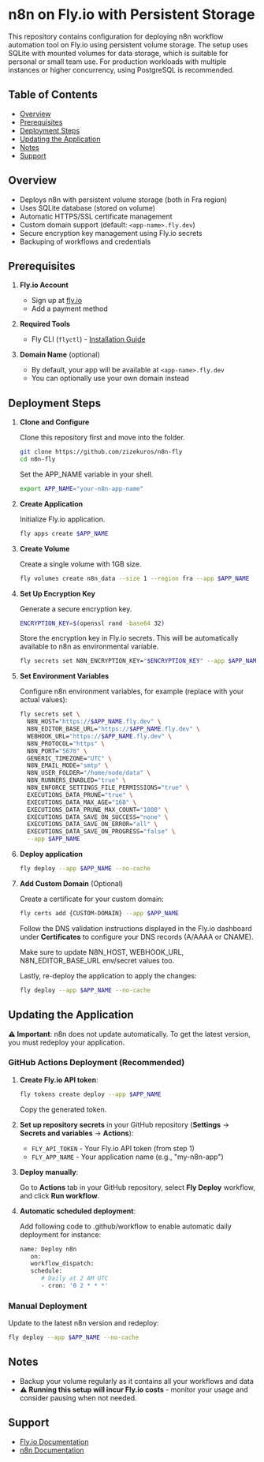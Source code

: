 # n8n on Fly.io with Persistent Storage

This repository contains configuration for deploying n8n workflow automation tool on Fly.io using persistent volume storage. The setup uses SQLite with mounted volumes for data storage, which is suitable for personal or small team use. For production workloads with multiple instances or higher concurrency, using PostgreSQL is recommended.

## Table of Contents

- [Overview](#overview)
- [Prerequisites](#prerequisites)
- [Deployment Steps](#deployment-steps)
- [Updating the Application](#updating-the-application)
- [Notes](#notes)
- [Support](#support)

## Overview

- Deploys n8n with persistent volume storage (both in Fra region)
- Uses SQLite database (stored on volume)
- Automatic HTTPS/SSL certificate management
- Custom domain support (default: `<app-name>.fly.dev`)
- Secure encryption key management using Fly.io secrets
- Backuping of workflows and credentials

## Prerequisites

1. **Fly.io Account**
   - Sign up at [fly.io](https://fly.io)
   - Add a payment method

2. **Required Tools**
   - Fly CLI (`flyctl`) - [Installation Guide](https://fly.io/docs/hands-on/install-flyctl/)

3. **Domain Name** (optional)
   - By default, your app will be available at `<app-name>.fly.dev`
   - You can optionally use your own domain instead

## Deployment Steps

1. **Clone and Configure**
   
   Clone this repository first and move into the folder.
   ```bash
   git clone https://github.com/zizekuros/n8n-fly
   cd n8n-fly
   ```
   Set the APP_NAME variable in your shell.
   ```bash
   export APP_NAME="your-n8n-app-name"
   ```

2. **Create Application**

   Initialize Fly.io application.
   ```bash
   fly apps create $APP_NAME
   ```

3. **Create Volume**
   
   Create a single volume with 1GB size.
   ```bash
   fly volumes create n8n_data --size 1 --region fra --app $APP_NAME
   ```

4. **Set Up Encryption Key**

   Generate a secure encryption key.
   ```bash
   ENCRYPTION_KEY=$(openssl rand -base64 32)
   ```
   Store the encryption key in Fly.io secrets. This will be automatically available to n8n as environmental variable.
   ```bash
   fly secrets set N8N_ENCRYPTION_KEY="$ENCRYPTION_KEY" --app $APP_NAME
   ```

5. **Set Environment Variables**

   Configure n8n environment variables, for example (replace with your actual values):
   ```bash
   fly secrets set \
     N8N_HOST="https://$APP_NAME.fly.dev" \
     N8N_EDITOR_BASE_URL="https://$APP_NAME.fly.dev" \
     WEBHOOK_URL="https://$APP_NAME.fly.dev" \
     N8N_PROTOCOL="https" \
     N8N_PORT="5678" \
     GENERIC_TIMEZONE="UTC" \
     N8N_EMAIL_MODE="smtp" \
     N8N_USER_FOLDER="/home/node/data" \
     N8N_RUNNERS_ENABLED="true" \
     N8N_ENFORCE_SETTINGS_FILE_PERMISSIONS="true" \
     EXECUTIONS_DATA_PRUNE="true" \
     EXECUTIONS_DATA_MAX_AGE="168" \
     EXECUTIONS_DATA_PRUNE_MAX_COUNT="1000" \
     EXECUTIONS_DATA_SAVE_ON_SUCCESS="none" \
     EXECUTIONS_DATA_SAVE_ON_ERROR="all" \
     EXECUTIONS_DATA_SAVE_ON_PROGRESS="false" \
     --app $APP_NAME
   ```

6. **Deploy application**
   ```bash
   fly deploy --app $APP_NAME --no-cache
   ```

7. **Add Custom Domain** (Optional)
   
   Create a certificate for your custom domain:
   ```bash
   fly certs add {CUSTOM-DOMAIN} --app $APP_NAME
   ```
   
   Follow the DNS validation instructions displayed in the Fly.io dashboard under **Certificates** to configure your DNS records (A/AAAA or CNAME).

   Make sure to update N8N_HOST, WEBHOOK_URL, N8N_EDITOR_BASE_URL env/secret values too.
   
   Lastly, re-deploy the application to apply the changes:
   ```bash
   fly deploy --app $APP_NAME --no-cache
   ```

## Updating the Application

**⚠️ Important**: n8n does not update automatically. To get the latest version, you must redeploy your application.

### GitHub Actions Deployment (Recommended)

1. **Create Fly.io API token**:
   ```bash
   fly tokens create deploy --app $APP_NAME
   ```
   Copy the generated token.

2. **Set up repository secrets** in your GitHub repository (**Settings** → **Secrets and variables** → **Actions**):

   - `FLY_API_TOKEN` - Your Fly.io API token (from step 1)
   - `FLY_APP_NAME` - Your application name (e.g., "my-n8n-app")

3. **Deploy manually**:
   
   Go to **Actions** tab in your GitHub repository, select **Fly Deploy** workflow, and click **Run workflow**.

4. **Automatic scheduled deployment**:

   Add following code to .github/workflow to enable automatic daily deployment for instance:
   ```bash
   name: Deploy n8n
      on:
      workflow_dispatch:
      schedule:
         # Daily at 2 AM UTC
         - cron: '0 2 * * *'
   ```

### Manual Deployment

Update to the latest n8n version and redeploy:
```bash
fly deploy --app $APP_NAME --no-cache
```
## Notes

- Backup your volume regularly as it contains all your workflows and data
- **⚠️ Running this setup will incur Fly.io costs** - monitor your usage and consider pausing when not needed.

## Support

- [Fly.io Documentation](https://fly.io/docs/)
- [n8n Documentation](https://docs.n8n.io/)
